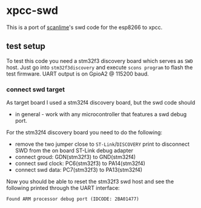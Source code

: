 # xpcc-swd

This is a port of [scanlime](https://twitter.com/scanlime)'s swd code for the esp8266 to xpcc.

## test setup

To test this code you need a stm32f3 discovery board which serves as `SWD` host.
Just go into `stm32f3discovery` and execute `scons program` to flash the test
firmware. UART output is on GpioA2 @ 115200 baud.


### connect swd target

As target board I used a stm32f4 discovery board, but the swd code should
- in general - work with any microcontroller that features a swd debug port.

For the stm32f4 discovery board you need to do the following:

* remove the two jumper close to `ST-Link`/`DISCOVERY` print to disconnect SWD
  from the on board ST-Link debug adapter
* connect groud: GDN(stm32f3) to GND(stm32f4)
* connect swd clock: PC6(stm32f3) to PA14(stm32f4)
* connect swd data: PC7(stm32f3) to PA13(stm32f4)

Now you should be able to reset the stm32f3 swd host and see the following
printed through the UART interface:

```
Found ARM processor debug port (IDCODE: 2BA01477)
```
